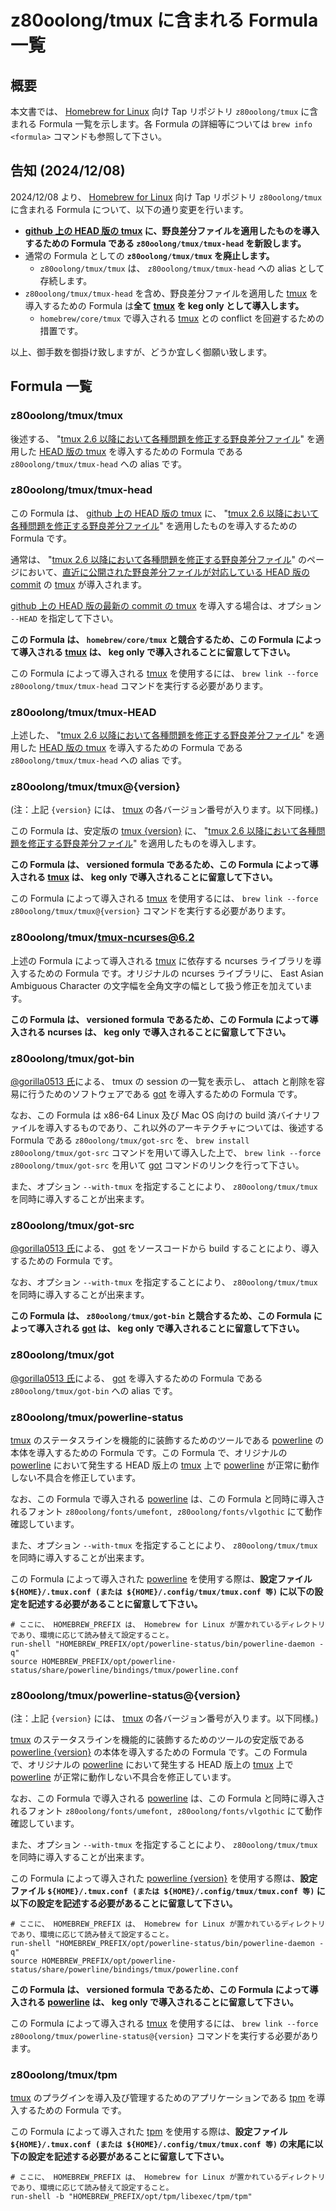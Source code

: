 # z80oolong/tmux に含まれる Formula 一覧

## 概要

本文書では、 [Homebrew for Linux][BREW] 向け Tap リポジトリ ```z80oolong/tmux``` に含まれる Formula 一覧を示します。各 Formula の詳細等については ```brew info <formula>``` コマンドも参照して下さい。

## 告知 (2024/12/08)

2024/12/08 より、 [Homebrew for Linux][BREW] 向け Tap リポジトリ ```z80oolong/tmux``` に含まれる Formula について、以下の通り変更を行います。

- **[github 上の HEAD 版の tmux][TGIT] に、野良差分ファイルを適用したものを導入するための Formula である ```z80oolong/tmux/tmux-head``` を新設します。**
- 通常の Formula としての **```z80oolong/tmux/tmux``` を廃止します。**
    - ```z80oolong/tmux/tmux``` は、 ```z80oolong/tmux/tmux-head``` への alias として存続します。
- ```z80oolong/tmux/tmux-head``` を含め、野良差分ファイルを適用した [tmux][TMUX] を導入するための Formula は**全て [tmux][TMUX] を keg only として導入します。**
    - ```homebrew/core/tmux``` で導入される [tmux][TMUX] との conflict を回避するための措置です。

以上、御手数を御掛け致しますが、どうか宜しく御願い致します。

## Formula 一覧

### z80oolong/tmux/tmux

後述する、 "[tmux 2.6 以降において各種問題を修正する野良差分ファイル][GST1]" を適用した [HEAD 版の tmux][TGIT] を導入するための Formula である ```z80oolong/tmux/tmux-head``` への alias です。

### z80oolong/tmux/tmux-head

この Formula は、 [github 上の HEAD 版の tmux][TGIT] に、 "[tmux 2.6 以降において各種問題を修正する野良差分ファイル][GST1]" を適用したものを導入するための Formula です。

通常は、 "[tmux 2.6 以降において各種問題を修正する野良差分ファイル][GST1]" のページにおいて、[直近に公開された野良差分ファイルが対応している HEAD 版の commit][GST1] の [tmux][TMUX] が導入されます。

[github 上の HEAD 版の最新の commit の tmux][TGIT] を導入する場合は、オプション ```--HEAD``` を指定して下さい。

**この Formula は、 ```homebrew/core/tmux``` と競合するため、この Formula によって導入される [tmux][TMUX] は、 keg only で導入されることに留意して下さい。**

この Formula によって導入される [tmux][TMUX] を使用するには、 ```brew link --force z80oolong/tmux/tmux-head``` コマンドを実行する必要があります。

### z80oolong/tmux/tmux-HEAD

上述した、 "[tmux 2.6 以降において各種問題を修正する野良差分ファイル][GST1]" を適用した [HEAD 版の tmux][TGIT] を導入するための Formula である ```z80oolong/tmux/tmux-head``` への alias です。

### z80oolong/tmux/tmux@{version}

(注：上記 ```{version}``` には、 [tmux][TMUX] の各バージョン番号が入ります。以下同様。)

この Formula は、安定版の [tmux {version}][TMUX] に、 "[tmux 2.6 以降において各種問題を修正する野良差分ファイル][GST1]" を適用したものを導入します。

**この Formula は、 versioned formula であるため、この Formula によって導入される [tmux][TMUX] は、 keg only で導入されることに留意して下さい。**

この Formula によって導入される [tmux][TMUX] を使用するには、 ```brew link --force z80oolong/tmux/tmux@{version}``` コマンドを実行する必要があります。

### z80oolong/tmux/tmux-ncurses@6.2

上述の Formula によって導入される [tmux][TMUX] に依存する ncurses ライブラリを導入するための Formula です。オリジナルの ncurses ライブラリに、 East Asian Ambiguous Character の文字幅を全角文字の幅として扱う修正を加えています。

**この Formula は、 versioned formula であるため、この Formula によって導入される ncurses は、 keg only で導入されることに留意して下さい。**

### z80oolong/tmux/got-bin

[@gorilla0513 氏][GORI]による、 tmux の session の一覧を表示し、 attach と削除を容易に行うためのソフトウェアである [got][GOT_] を導入するための Formula です。

なお、この Formula は x86-64 Linux 及び Mac OS 向けの build 済バイナリファイルを導入するものであり、これ以外のアーキテクチャについては、後述する Formula である ```z80oolong/tmux/got-src``` を、 ```brew install z80oolong/tmux/got-src``` コマンドを用いて導入した上で、 ```brew link --force z80oolong/tmux/got-src``` を用いて [got][GOT_] コマンドのリンクを行って下さい。

また、オプション ```--with-tmux``` を指定することにより、 ```z80oolong/tmux/tmux``` を同時に導入することが出来ます。

### z80oolong/tmux/got-src

[@gorilla0513 氏][GORI]による、 [got][GOT_] をソースコードから build することにより、導入するための Formula です。

なお、オプション ```--with-tmux``` を指定することにより、 ```z80oolong/tmux/tmux``` を同時に導入することが出来ます。

**この Formula は、 ```z80oolong/tmux/got-bin``` と競合するため、この Formula によって導入される [got][GOT_] は、 keg only で導入されることに留意して下さい。**

### z80oolong/tmux/got

[@gorilla0513 氏][GORI]による、 [got][GOT_] を導入するための Formula である ```z80oolong/tmux/got-bin``` への alias です。

### z80oolong/tmux/powerline-status

[tmux][TMUX] のステータスラインを機能的に装飾するためのツールである [powerline][POWE] の本体を導入するための Formula です。この Formula で、オリジナルの [powerline][POWE] において発生する HEAD 版上の [tmux][TMUX] 上で [powerline][POWE] が正常に動作しない不具合を修正しています。

なお、この Formula で導入される [powerline][POWE] は、この Formula と同時に導入されるフォント ```z80oolong/fonts/umefont, z80oolong/fonts/vlgothic``` にて動作確認しています。

また、オプション ```--with-tmux``` を指定することにより、 ```z80oolong/tmux/tmux``` を同時に導入することが出来ます。

この Formula によって導入された [powerline][POWE] を使用する際は、**設定ファイル ```${HOME}/.tmux.conf (または ${HOME}/.config/tmux/tmux.conf 等)``` に以下の設定を記述する必要があることに留意して下さい。**

```
# ここに、 HOMEBREW_PREFIX は、 Homebrew for Linux が置かれているディレクトリであり、環境に応じて読み替えて設定すること。
run-shell "HOMEBREW_PREFIX/opt/powerline-status/bin/powerline-daemon -q"
source HOMEBREW_PREFIX/opt/powerline-status/share/powerline/bindings/tmux/powerline.conf
```

### z80oolong/tmux/powerline-status@{version}

(注：上記 ```{version}``` には、 [tmux][TMUX] の各バージョン番号が入ります。以下同様。)

[tmux][TMUX] のステータスラインを機能的に装飾するためのツールの安定版である [powerline {version}][POWE] の本体を導入するための Formula です。この Formula で、オリジナルの [powerline][POWE] において発生する HEAD 版上の [tmux][TMUX] 上で [powerline][POWE] が正常に動作しない不具合を修正しています。

なお、この Formula で導入される [powerline][POWE] は、この Formula と同時に導入されるフォント ```z80oolong/fonts/umefont, z80oolong/fonts/vlgothic``` にて動作確認しています。

また、オプション ```--with-tmux``` を指定することにより、 ```z80oolong/tmux/tmux``` を同時に導入することが出来ます。

この Formula によって導入された [powerline {version}][POWE] を使用する際は、**設定ファイル ```${HOME}/.tmux.conf (または ${HOME}/.config/tmux/tmux.conf 等)``` に以下の設定を記述する必要があることに留意して下さい。**

```
# ここに、 HOMEBREW_PREFIX は、 Homebrew for Linux が置かれているディレクトリであり、環境に応じて読み替えて設定すること。
run-shell "HOMEBREW_PREFIX/opt/powerline-status/bin/powerline-daemon -q"
source HOMEBREW_PREFIX/opt/powerline-status/share/powerline/bindings/tmux/powerline.conf
```

**この Formula は、 versioned formula であるため、この Formula によって導入される [powerline][POWE] は、 keg only で導入されることに留意して下さい。**

この Formula によって導入される [tmux][TMUX] を使用するには、 ```brew link --force z80oolong/tmux/powerline-status@{version}``` コマンドを実行する必要があります。

### z80oolong/tmux/tpm

[tmux][TMUX] のプラグインを導入及び管理するためのアプリケーションである [tpm][TPM_] を導入するための Formula です。

この Formula によって導入された [tpm][TPM_] を使用する際は、**設定ファイル ```${HOME}/.tmux.conf (または ${HOME}/.config/tmux/tmux.conf 等)``` の末尾に以下の設定を記述する必要があることに留意して下さい。**

```
# ここに、 HOMEBREW_PREFIX は、 Homebrew for Linux が置かれているディレクトリであり、環境に応じて読み替えて設定すること。
run-shell -b "HOMEBREW_PREFIX/opt/tpm/libexec/tpm/tpm"
```

<!-- 外部リンク一覧 -->

[BREW]:https://linuxbrew.sh/
[TMUX]:https://tmux.github.io/
[TGIT]:https://github.com/tmux/tmux
[EAWA]:http://www.unicode.org/reports/tr11/#Ambiguous
[GST1]:https://github.com/z80oolong/tmux-eaw-fix
[LIBE]:http://libevent.org/
[DOXY]:http://www.doxygen.org/
[GLEV]:https://github.com/libevent/libevent
[GORI]:https://qiita.com/gorilla0513
[GOT_]:https://github.com/skanehira/got
[TPM_]:https://github.com/tmux-plugins/tpm
[POWE]:https://powerline.readthedocs.io/en/latest/#

